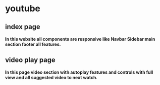 # youtube
 
## index page
#### In this website all components are responsive like Navbar Sidebar main section footer all features.

## video play page
#### In this page video section with autoplay features and controls with full view and all suggested video to next watch.